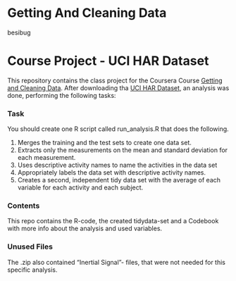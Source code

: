 Getting And Cleaning Data
================
besibug

# Course Project - UCI HAR Dataset

This repository contains the class project for the Coursera Course
[Getting and Cleaning
Data](https://www.coursera.org/learn/data-cleaning). After downloading
tha [UCI HAR
Dataset](https://d396qusza40orc.cloudfront.net/getdata%2Fprojectfiles%2FUCI%20HAR%20Dataset.zip),
an analysis was done, performing the following tasks:

### Task

You should create one R script called run_analysis.R that does the
following.

1.  Merges the training and the test sets to create one data set.
2.  Extracts only the measurements on the mean and standard deviation
    for each measurement.
3.  Uses descriptive activity names to name the activities in the data
    set
4.  Appropriately labels the data set with descriptive activity names.
5.  Creates a second, independent tidy data set with the average of each
    variable for each activity and each subject.

### Contents

This repo contains the R-code, the created tidydata-set and a Codebook
with more info about the analysis and used variables.

### Unused Files

The .zip also contained “Inertial Signal”- files, that were not needed
for this specific analysis.
